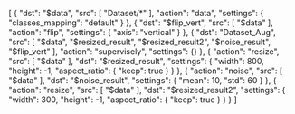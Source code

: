 [
  {
    "dst": "$data",
    "src": [
      "Dataset/*"
    ],
    "action": "data",
    "settings": {
      "classes_mapping": "default"
    }
  },
  {
    "dst": "$flip_vert",
    "src": [
      "$data"
    ],
    "action": "flip",
    "settings": {
      "axis": "vertical"
    }
  },
  {
    "dst": "Dataset_Aug",
    "src": [
      "$data",
      "$resized_result",
      "$resized_result2",
      "$noise_result",
      "$flip_vert"
    ],
    "action": "supervisely",
    "settings": {}
  },
  {
    "action": "resize",
    "src": [
      "$data"
    ],
    "dst": "$resized_result",
    "settings": {
      "width": 800,
      "height": -1,
      "aspect_ratio": {
        "keep": true
      }
    }
  },
  {
    "action": "noise",
    "src": [
      "$data"
    ],
    "dst": "$noise_result",
    "settings": {
      "mean": 10,
      "std": 60
    }
  },
  {
    "action": "resize",
    "src": [
      "$data"
    ],
    "dst": "$resized_result2",
    "settings": {
      "width": 300,
      "height": -1,
      "aspect_ratio": {
        "keep": true
      }
    }
  }
]

